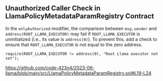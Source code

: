 ## Unauthorized Caller Check in LlamaPolicyMetadataParamRegistry Contract

In the `onlyAuthorized` modifier, the comparison between `msg.sender` and `address(ROOT_LLAMA_EXECUTOR)` may fail if `ROOT_LLAMA_EXECUTOR` is uninitialized (i.e., its value is `address(0)`). To prevent this, add a check to ensure that `ROOT_LLAMA_EXECUTOR` is not equal to the zero address.

```solidity
require(ROOT_LLAMA_EXECUTOR != address(0), "Root Llama executor not set");
```

https://github.com/code-423n4/2023-06-llama/blob/main/src/LlamaPolicyMetadataParamRegistry.sol#L19-L24